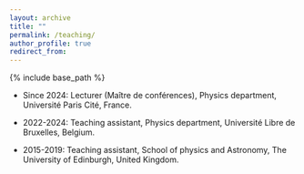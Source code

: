 ```yaml
---
layout: archive
title: ""
permalink: /teaching/
author_profile: true
redirect_from:
---
```


{% include base_path %}

* Since 2024: Lecturer (Maître de conférences), Physics department, Université Paris Cité, France.

* 2022-2024: Teaching assistant, Physics department, Université Libre de Bruxelles, Belgium.

* 2015-2019: Teaching assistant, School of physics and Astronomy, The University of Edinburgh, United Kingdom.
  

